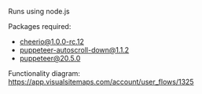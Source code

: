 Runs using node.js

Packages required:
- cheerio@1.0.0-rc.12
- puppeteer-autoscroll-down@1.1.2
- puppeteer@20.5.0

Functionality diagram:
https://app.visualsitemaps.com/account/user_flows/1325
